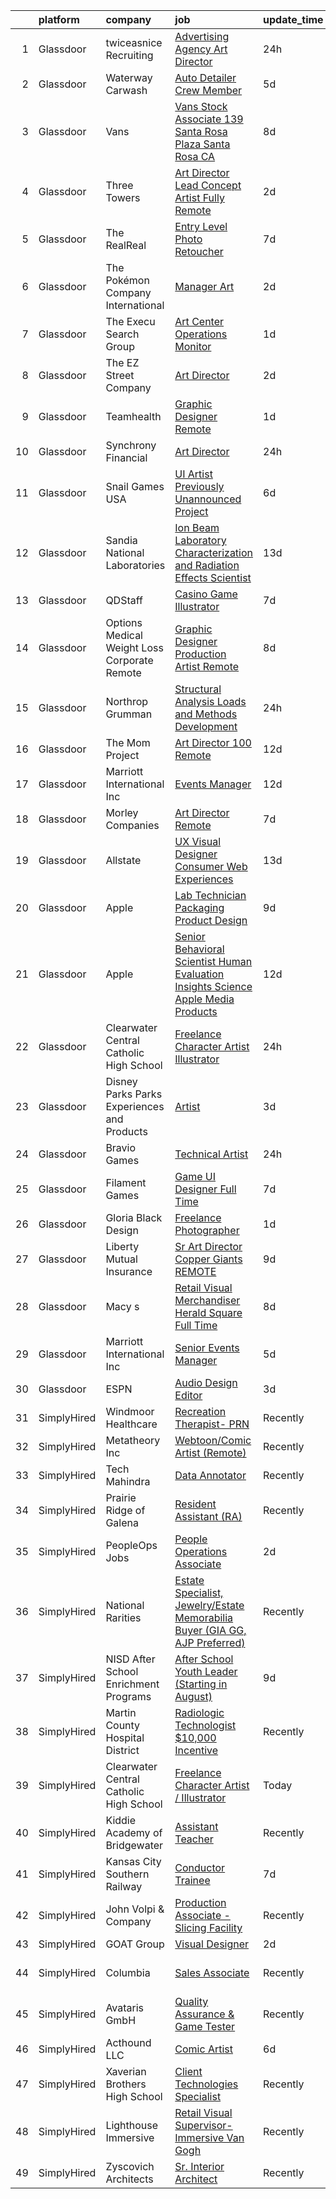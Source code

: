 

|    | platform    | company                                         | job                                                                                                                                                                                                                                                                                                                                                                                                                                                                                                                                                                                                                                                                                                                                                                                                                                                                                                                                                                                                                                                                                                                                                                                                                                                                                                                                                                                                                                                                                                                                                                               | update_time   | location                      |
|---:|:------------|:------------------------------------------------|:----------------------------------------------------------------------------------------------------------------------------------------------------------------------------------------------------------------------------------------------------------------------------------------------------------------------------------------------------------------------------------------------------------------------------------------------------------------------------------------------------------------------------------------------------------------------------------------------------------------------------------------------------------------------------------------------------------------------------------------------------------------------------------------------------------------------------------------------------------------------------------------------------------------------------------------------------------------------------------------------------------------------------------------------------------------------------------------------------------------------------------------------------------------------------------------------------------------------------------------------------------------------------------------------------------------------------------------------------------------------------------------------------------------------------------------------------------------------------------------------------------------------------------------------------------------------------------|:--------------|:------------------------------|
|  1 | Glassdoor   | twiceasnice Recruiting                          | [Advertising Agency Art Director](https://www.glassdoor.com/partner/jobListing.htm?pos=130&ao=1110586&s=58&guid=000001816b49673c888f8424c450634f&src=GD_JOB_AD&t=SR&vt=w&ea=1&cs=1_34882240&cb=1655362382257&jobListingId=1007942475896&cpc=217C45A42544DB93&jrtk=3-0-1g5lkiq0ak6ej801-1g5lkiq0qii1b800-3a09e8361ee22b1b--6NYlbfkN0AIiLXtwtv0BDns9BiY4ItblantFozdL6jLmLxNvS8mvgNhVHnAPNyrbqYAj0T2xhSgJDeUxoHojs2LzZxDPMkTng-0tum2kZ72KheMN2AcMDDdfo05H7Vj9bjz8MQ3hdB0VPGwtKa0xXUD_goGtuXVVbuNg84bcLmpDIr3ehzsd3XJBRzN9ijVKuT7oqMBDoXV38S2siMOGaG44gcvDxikrCzAfiki927I1-VqSZOfPo3o3-PgHH0SlryCZACjUW7L0VwML4exXTgdAefo1ABMCqo7I8vemW-nt0o7LdYtH3wSj0D-7-jkHNLF3FTud0--o94zUByRKRm2zHg3Qrm1LF5s0g7E-AMqW8OrdUxpsVmV0B_p7NB1fO5ubX9S69cOToE1K480VWfeHKz_KVTOtMuLGALYoR3h-Ajtg7Dm89BQba_JzXFn0r4YN5Q8LglmvQtd04pglQx-0CO4WRNZ7Ffc91_ehSDEk9QuhihzrpHy6Udc1xGZmylZtpw1cVzJcEmX816SuL--Av-nYDGTFJaZ9IhHCzUsl74WbxPQWw%3D%3D)                                                                                                                                                                                                                                                                                                                                                                                                                                                                                                                                                                                                                                                            | 24h           | Atlanta, GA                   |
|  2 | Glassdoor   | Waterway Carwash                                | [Auto Detailer   Crew Member](https://www.glassdoor.com/partner/jobListing.htm?pos=119&ao=1110586&s=58&guid=000001816b49673c888f8424c450634f&src=GD_JOB_AD&t=SR&vt=w&cs=1_cad6e032&cb=1655362382256&jobListingId=1007931855677&cpc=E773D000C9BC26FA&jrtk=3-0-1g5lkiq0ak6ej801-1g5lkiq0qii1b800-52f60795b1c34ea8--6NYlbfkN0D8O-H_wUvDZzcT664clKWU_YBfYT-A9tKBwOCfBRnV_1VDUJ4tnWwADQuWQl2iqrKf3AU6dsxdSvHm3qn55wonLBkOmWGn2UJkBRv9UkFXEWBUZpNKjI5734yei7yNy6be01zqIz3teWSE7zKEwtLr6whiBzkLNAKtAAza3V76vQHEfpvKa5hYRMg64Q7--jrq-31XSnSV2PlNh9qqzeBLkpWcqJ1wGcixHl1EPExG-f4vYXZ3c9yRl2jK2SqbTfLLY3gQ5scW8EfoT_9I74iY1bzCRB-ArKe6w-pOfDrKOKd9z3-Bc_n2sFfjojdh_ae8WnjOesRM-Kz1GbhvjJtKxSrlaYJQ-bgdw-zncFhIiVu2NQxFWFoqKbES8jzzTUzIEGTiOSeeP1Pf2JEg0EUbs-eCNM_9npX5YpNUM_c_suhDguv6X4Oh6EFcc1sebI1JVYC9JS6MmQ%3D%3D)                                                                                                                                                                                                                                                                                                                                                                                                                                                                                                                                                                                                                                                                                                                                                                     | 5d            | Denver, CO                    |
|  3 | Glassdoor   | Vans                                            | [Vans Stock Associate  139 Santa Rosa Plaza  Santa Rosa  CA ](https://www.glassdoor.com/partner/jobListing.htm?pos=122&ao=1110586&s=58&guid=000001816b49673c888f8424c450634f&src=GD_JOB_AD&t=SR&vt=w&ea=1&cs=1_7d6cc1f3&cb=1655362382257&jobListingId=1007924431160&cpc=39721386339D0809&jrtk=3-0-1g5lkiq0ak6ej801-1g5lkiq0qii1b800-c0ecfb41eea63fc3--6NYlbfkN0BYePLnIBM_CRnWFMtFne8U-rTzXEvIDEA3o6HWsqKFhXHctKU7U6phsrCqIdHYVrRpF4I7Y_aQQHgaQz6brjKHi5ioCRZfqYlJh8SqKRM2GrDiIXvcF6cizK_aslN2jutm5f6eh7HJk0xY56atBG-tgGdEWz8-QwIraedrZjpXefflCYTmDsoCnYU3HfD9jsypkwj2wBQnHEHzmVXp9R13Rotv1UUF6w6GYJDqWIwUPlXrdD4_B_JD1xWBU3MQ3n1WqjFt_Bu4VpCJZ_taZYXV6DTvNU8LEjP4ujdH2yOAHs_y6wyWjVEbkOBn6yqJhkngHEUsZA0SNdWU0JMtLaoUmio6HF0FDoqlRYpYq2zWO74w6yrKvBhbklV3xbQX-BLb4uyffQFzkOLZmL7jjmFYkM_Msi4mkBZSCCOYJ6Tpm2wzJm2RB0o-yfdlUPr6ZiSCmi3WNTac9W3PuGmSisp3m2DQpWbK7fZQkWKlccdjAoYiB0odP027SjE0N7AbJOQI0VWUNX1lPx4O5GXHL4n-gdJ88qcR3Brsp6sPHfFuqVmad6kPq-lb)                                                                                                                                                                                                                                                                                                                                                                                                                                                                                                                                                                                                                            | 8d            | Santa Rosa, CA                |
|  4 | Glassdoor   | Three Towers                                    | [Art Director   Lead Concept Artist  Fully Remote ](https://www.glassdoor.com/partner/jobListing.htm?pos=113&ao=1110586&s=58&guid=000001816b49673c888f8424c450634f&src=GD_JOB_AD&t=SR&vt=w&ea=1&cs=1_e02a34dc&cb=1655362382255&jobListingId=1007936577351&cpc=32EE424DE2B657EB&jrtk=3-0-1g5lkiq0ak6ej801-1g5lkiq0qii1b800-57b52a2bd0aea6fe--6NYlbfkN0Ct2nLCsr3V7OUmweoZlkPeCQNl3jY-Xlpsdk4n3LJrBoIOqCaTx6ZrWxI5s9gCHZ84M3sJMkRf1LuswuIH05ApYq3xoNnOpKSiLiwkJUQZ9m5EPvKaqAY0ocydvIIMu7jO93eb6Kl9x63PWprzZJUl-O7B5Tk9eakwh_v4tU6LnProTyzlOqywzAvXYrw9Dq75BTjFj0RIhzWr8-dHLxs2aJKG6y24_h0p92UjYPfptMd7A6zqffzcn3kgX6RwAod_T9MrcRj5FGgAf2ood9Rykku-Tr9cH6nuqkRKPUTlwEtUl38o-d5dJC1TgxUWyaF2fAvSXDgPdFrj-14A-naCLE7SiTfdI0g8qCeSD-f2vADyX9WfzYHMe_hSLGx67xFbSW-o2H5tgT4YRwsrjgiMsYhLPCS-4dnCoDyrIl6UFT_dO1AzY99AJWkZW2CHaneQy1R0ggU28ES8wMksq0I1fDxB9sRH6Uk5w3fGIoFfnLLPNMEa8-2RpSo316a7eA7fDoSMAcGC-ifvugM5krrwBte_qjN40VU%3D)                                                                                                                                                                                                                                                                                                                                                                                                                                                                                                                                                                                                                                                        | 2d            | Remote                        |
|  5 | Glassdoor   | The RealReal                                    | [Entry Level Photo Retoucher](https://www.glassdoor.com/partner/jobListing.htm?pos=106&ao=1110586&s=58&guid=000001816b49673c888f8424c450634f&src=GD_JOB_AD&t=SR&vt=w&ea=1&cs=1_6e2e4106&cb=1655362382254&jobListingId=1007926244080&cpc=A356F292FF34F670&jrtk=3-0-1g5lkiq0ak6ej801-1g5lkiq0qii1b800-672573ea84b07db6--6NYlbfkN0DLP6g0lDoqZzhPnc0l2IIO15DLMc6nfdbu3pouBSAEyFx-u3D5FBS90gAkX-vEXopVGpcPcBCjM-gu3JCWKzSAn91ZQ4wSLPEw0I7KZvIbuutQacdjwIfnDbUDBQql2veOkDBqwhaWq-61Dg1SJFXXGkBf1MxIVJU-MyH_7UrFEnZC_7ql6BbcuCrniW6aR1qofViM6upfe7ikGU6Erlr98mcSKXLztrwcWZmlmgVIjc17qy7meb810lRR2jpze4YCSX7O3xfMsrFGaDbEcuPEvLTi_YsZHegS6H1oGb0eJP3tkUnszf4raWRLaapZtl4pJINe1TQ-1Od5vxzfQ9t84thhz0vZPf_bLGO_sqcCDgsG6hlr_C2_8A6mdFYi_FN3i2tWhuxrOi_rQdIUJL1rn6bGEUu7jQalSkBAadDim7A_3EVIA9nOPzCqAmnWmCAnWXY-Rf2_6stqO22k2H7WMLBFG3NWrvqxZfn-1r9-M_bGsjFm5nT3kqdP-ZvjpsEle946qnthd613wbSBD1gg)                                                                                                                                                                                                                                                                                                                                                                                                                                                                                                                                                                                                                                                                                            | 7d            | Phoenix, AZ                   |
|  6 | Glassdoor   | The Pokémon Company International               | [Manager  Art](https://www.glassdoor.com/partner/jobListing.htm?pos=111&ao=1110586&s=58&guid=000001816b49673c888f8424c450634f&src=GD_JOB_AD&t=SR&vt=w&cs=1_50dae6e6&cb=1655362382255&jobListingId=1007937423204&cpc=D69957E0862862E0&jrtk=3-0-1g5lkiq0ak6ej801-1g5lkiq0qii1b800-d44c285a2e4c28c4--6NYlbfkN0CsgUO0V2fSZxJANSxJiftVXeq1wpG4BxYFHzXoW0hPJmDJUt2tzUiX1Ik0E_2Ey5PGuAjmxWZR0qHeMMH2zw-5RZtGZqqdA0KnJy2Ew3hYBPDDRcT0QkFrp7IMLlG3wChKALnoLNIzWgYABfiyvB1eCiaAtFBzyQCaHK39HvPG6WS2v1EJovwczGF95QsNi34XCl5fL3ENUaqVznG71di9-L2RWb6_Oesh48KJwgRR9zr2n-PMiTLjAkBTN-YGKrwMIlg2OvVcW9vy5OcD6nL44MgnVgExhol1sXoq8RLqgTgdwsvS18sLY3tjjZylEHcXc5lUn91e933-v8RXlnp6azyly-JmN5Sae9eZy8l83bYsMIHdq87aDE3eKvdalyhnaL-NYIxwgolf-VgVNvdGJ3bxWUN19McGAEScahOKQpe5bBnuos1wMWK1wph6F3X7z2W3sSywXw4ZG_Hr2R6-3FfWW6zc8vNnn_9NYtPCr0tIUl6PYqwYLz_xBtGL7BJl0-SM45b5B1CybnICWtrkqHuE9bBLzdcbbsu-6wA37GM2Cbc6fhfy0zwBAD1hZK5qGTR5J55R78nwAsXDxw2LuiZuc0UXqc4dGBFX7DaSCBmEKSFMinRL3anmYmuehyx5Zp0f5e2Ya5p3fjrffXfiP8eO8JcdcUa_2T0fgp8-HMtYrU6QH7AN2suoVkevLeR_XekbIVqUfzBA9IZaLnTe8qH1K_0kbdPJHtW66c7RanY0_cbFXNcOMjhB50CpEYXm1SYRO1_tLoOK6A6ZqHg7RcuEVy6DwLK42KBk9KJdBK4-ha5y1YvI3aL-19aajc17w2SIlXuI9Hvbw6vudXwCf6l6mlIhYvC-uYmtJw6ShkuqPw-IAMA1VHn_F3B1r_9mvO8LbahAEvQHUVF-rFKBXiQU3r7TA3gJyS2TUsuQwA%3D%3D)                                                                                                                                                                                                                                                                                    | 2d            | Kirkland, WA                  |
|  7 | Glassdoor   | The Execu Search Group                          | [Art Center Operations Monitor](https://www.glassdoor.com/partner/jobListing.htm?pos=121&ao=1110586&s=58&guid=000001816b49673c888f8424c450634f&src=GD_JOB_AD&t=SR&vt=w&cs=1_1d02199e&cb=1655362382256&jobListingId=1007940208971&cpc=F583A5AE0DDDFE3A&jrtk=3-0-1g5lkiq0ak6ej801-1g5lkiq0qii1b800-2bed9ef32d0db74a--6NYlbfkN0B-PqtJkJBxcFK4No1YgA2WlSENonneqf7HjiGu_Q0_hJLOEOJZFKXDbmxpNvj-J5elkSfVjoAUM9pNxUVrkfyKJVxQXeO8UH9LrJTA8IHq5TIa3NXP9Mo_dXO-CIDs9TNqnBjVus1rLpm8wBwZhEfApmyGw3_ctj933FWoH0pkpVB_3ubczwqpq45KTg-O6HWUr0GS7PKt8VHMCDxoVsP5Bqj0jepDzZ6nobELWjbcWrV5yo4iMHEncyKhMExWHi4PdhSdnR8voUlE7LOdomETjkT7S90cgO7gfnqUvVZqWLnyYNH_GNPxhKonGQlN-QnjiJ8H427teXz-REEqYzCiBMzeZGHVeVDEAFWKrpJKuFpCQUVNiBCwt4vy89IE5GjW7CWTGXCZ3Oy1MwnqCLtY_49RcHUU2242Dq1qqWs_jH1ZnHgh7s0C6tFALzV6Yq3JGHkP7RpbNfwRvE7m0jA7e8_LHER52iTP0WAoomKgTw%3D%3D)                                                                                                                                                                                                                                                                                                                                                                                                                                                                                                                                                                                                                                                                                                                                   | 1d            | New York, NY                  |
|  8 | Glassdoor   | The EZ Street Company                           | [Art Director](https://www.glassdoor.com/partner/jobListing.htm?pos=102&ao=1110586&s=58&guid=000001816b49673c888f8424c450634f&src=GD_JOB_AD&t=SR&vt=w&ea=1&cs=1_cd528f3e&cb=1655362382253&jobListingId=1007936919015&cpc=7095061949A44974&jrtk=3-0-1g5lkiq0ak6ej801-1g5lkiq0qii1b800-cbb8b0e98065ecf2--6NYlbfkN0BKgzQyzTF1Q9mOsR1amaS-juVGLjHt5Cdom-gEF9y-xeJJUKVdh3iJD8L6RW9q0vlk-r_TgIq6vbPZSNUxfqnkKh5-QYUHclmDmeTUukVk_JWBjPwMC1KrPHcQOtqOShxq50VmClGTEY-ItZoHIj2s8Z_kOdLRxcFDZ6Z0yUIFekOu6Vj5KaMGGwXYdh3303jlgd-dfs_aDPikOSIWhoUP_UDiUyu5RdnfqdsmxX20jyFmEoeqxtiyo7KdnXMuM7UVhG7V3Vm8WMFaxEu2FkK3Vya6GBHjhwDI2aiRB_Z3ugEqrAmoHgPUqcbzQZsJ7cPwE_hXp604BfY1BVv9O02RALKiPR2orAbO-U-PaTNEdu99vSWsgd2_v3YBJazsMoguovjy3qsYsAZLczsgyQ9DSrPqVhmUrSpT5q5nox5gSwUcKFAQxfySvxX6K4EwO3bUZtRj90JuTS8DqlteepIO59fwf7O5tj4lKrAj9M_c4ZcKp6FIPaOdacpZC4TQmxeybUtMub_wlQ%3D%3D)                                                                                                                                                                                                                                                                                                                                                                                                                                                                                                                                                                                                                                                                                                               | 2d            | Remote                        |
|  9 | Glassdoor   | Teamhealth                                      | [Graphic Designer   Remote](https://www.glassdoor.com/partner/jobListing.htm?pos=116&ao=1110586&s=58&guid=000001816b49673c888f8424c450634f&src=GD_JOB_AD&t=SR&vt=w&cs=1_806024dc&cb=1655362382256&jobListingId=1007939772563&cpc=6FC5BA77C9A4CD78&jrtk=3-0-1g5lkiq0ak6ej801-1g5lkiq0qii1b800-44e5ae7485aa3032--6NYlbfkN0B7JmfrMhpJRSMUlHaLP4NRjF3FJg9cb0WKAV__BHI06IkPPY2OTo0TLZctw764p0EF7EBN3xUex5YquRxeNFP5LFfxTk1sLWOywg3ZNQYw8pyARnZZlMMyR2Q2Qzp228xK0w1E9WbEMa44hiiJaN4k2YgrakggvdLEHOXa6kUBfzfNa5W1-6BwqnoNaWW6_WVCQmIc-gl1qKI_WWd-L6AYcZvDQP-xcHcvrQVJYajhQ2Z2L9uJpwQTMMUQ4Eec89pxxntJWu9PeAWJkZ80IFsF27Y1X1-UNZWEk4szi8waRDkDO7nTFt1fOU0oe-pp1_XI0_63w-SwlMgPwyCm6H-tm6e2BOfmBCI66SG9RvaW87Np5N0vN0KNOEj1mfVoe-BmUX0GbBNkH048UOP2FwT7cT_KM931PeiRmBww-Q0d2JPKkLFRIxfGJPvohxXZgsp1yQl_812PhoGJYrKFwH3om3xhPJ5kLnqkqOUGZAqj1yhg1uzPybE3wzRaxmOFBfi1ERPyY5QADynyEHbRUeZ7lKV9iV08YfDfZnKu5NkkS3Rdc27YhW1ePfevRSWy-28bAQR0358z4g%3D%3D)                                                                                                                                                                                                                                                                                                                                                                                                                                                                                                                                                                                                                                       | 1d            | Remote                        |
| 10 | Glassdoor   | Synchrony Financial                             | [Art Director](https://www.glassdoor.com/partner/jobListing.htm?pos=105&ao=1110586&s=58&guid=000001816b49673c888f8424c450634f&src=GD_JOB_AD&t=SR&vt=w&cs=1_4208ea1a&cb=1655362382253&jobListingId=1007942047991&cpc=8A48E7D5890B96AC&jrtk=3-0-1g5lkiq0ak6ej801-1g5lkiq0qii1b800-7f02650ca15032ff--6NYlbfkN0CZG6bN9ZaS7H2eqWBwsQ2GS98cHcHTG0eJFlxnPWv_gX1F6BWyKIs4Liv7UGXuRoTxGsJTQPYoeGnknCzPszp5VtEu-CD4xO6OGVyJ9cJCrSRZfXZvMCiQoU8fDsEaY6dbEPey3MaI18t_NjcUeGQtkToDzqJxcg9c_7Ehn-PdB8IOr-df6bsxwtek4N371AnvKwS-HTZA0ZNEZNE9yxb4uL9OoCczPjodjdicqRPZV_LAKmHSF-87AWzKvZEBiZs3c3ZbUZ0FMcNUDOpvle97ecZEhf9GjUkRhsnf6d8eb4MVHWAucV7uJTaMDxaB2thWqGBhmUTxUnjE-NJsNK3OMBdKM0AuPlvQvseXuKqcJyi9-Dfa6OOEb53aL06sNqr_QYdCMHO4gkQn8lwl5TTDnQatyOmd_M1TKVpYDW2d_PxoLi2nFjr9Sm2EKhOZ9peVDN3os50E0lJkJ6wW7Y2jTjFJoEjYnsMQOxddhigLFEuitd6LOXikW_8ZcawGBzI3InN3aJDWtUBdax07bPPv1ir1galvMlGLffbBdhQTMKEVvlU8tne1duWqUtTLKNjJGbWjCLHWGYncMZqOlHY7ysqcxewd5w6spkwuE4uEZRlE-65swv2onOudVVEOLQ8M11LmP6D8zmFH7gBGlxPrzyOLQ4JUukC9iIttBm_fRBdES10UqfvC6EjAsEYAFVlMGR7Ybo6E9yuwz0fKvdQv8gsrhXU1ip9vwPZc-YG53B-O8h6ixc9ezvfXNu4_nVTfMkzr62REkU4dYuMVVvcpKHbu9oZ1kB341pa8bQuQHcynnKS6LjiJ6GrYdU0heG3nn1U70sKkz1-JepQw0CN0ftyLl70XU9WS81kg0KPAChAeV8zqujyMxgvWl20fKhH5uM3UyvkMHtLFkjMmnZQaNxqWEQtZWpCnkJmb5EwHYVoJXNsFhvq8W5Nrh935prKIAMpC8soPAxFxBDri0eLMZKalTF4UQSHSRtEWQ1U_4ZNSPQeoDcy9WzjWVeEYdBiLpShuO_PIbt9fofobt8vmmi41c4Lm7x15hqQi79vBm9-61c5XLcHVjQxqWPmF-JchYwfSeHCCtQ%3D%3D)                                                                                                                    | 24h           | Boise, ID                     |
| 11 | Glassdoor   | Snail Games USA                                 | [UI Artist   Previously Unannounced Project](https://www.glassdoor.com/partner/jobListing.htm?pos=117&ao=1110586&s=58&guid=000001816b49673c888f8424c450634f&src=GD_JOB_AD&t=SR&vt=w&ea=1&cs=1_873ae67b&cb=1655362382256&jobListingId=1007930056713&cpc=42BEC95245890617&jrtk=3-0-1g5lkiq0ak6ej801-1g5lkiq0qii1b800-df88dd376894bb72--6NYlbfkN0Cw7niSvkhlOnyUOIKh8iEFaGQrF0ehIy67CPytvastGR2rir-10Q83H0zfP90xWItHc3khr0bLn0VGkcP2_iHu7tRS7ZoneC6FJ0YNolHz-f8PnUZU_ETGr_fg0ViATS_CzJ7AUqpnpGt3OHR-3IPoPVnQ13tGaA77-ZDLA6JVEnBFNLXizSOdAV5D62JsIfr6FcpBzn-hl7SzEiJvuCgFll6mWM7qveWz_WNO8dErPc6JIUES7-O3GqXHQcTjW6aFjSf-FjQff8OHBJge2CVbK3cU5oQfc6xzwgYe6irG4l4AIP5VNOBYPItYMFmkjTJ1W4_qi5PMAA8FV6mE82gaXSbpzJ4eGEhP1RBqHDyOxM7ZTlUNycVvr5uq-Qv41XcTdnlphuFKO5Y5QMg9q1nS1gM1owhpGyIp5YzMhLiwTtWXETTrojY_zEV8GqjKojYGlZpfLqcj1NwL3BhmZb2X)                                                                                                                                                                                                                                                                                                                                                                                                                                                                                                                                                                                                                                                                                                                                             | 6d            | Remote                        |
| 12 | Glassdoor   | Sandia National Laboratories                    | [Ion Beam Laboratory   Characterization and Radiation Effects Scientist](https://www.glassdoor.com/partner/jobListing.htm?pos=101&ao=1110586&s=58&guid=000001816b49673c888f8424c450634f&src=GD_JOB_AD&t=SR&vt=w&cs=1_45481726&cb=1655362382253&jobListingId=1007914737688&cpc=D0EEF0302DCC60DE&jrtk=3-0-1g5lkiq0ak6ej801-1g5lkiq0qii1b800-cddbdae0f381a52d--6NYlbfkN0BdI5vrJcl4iNCACeycF7SOUtI3c7RKoL2EvjheEbCbdUv081JA-dhNqjZ4jdBftl6F9iJIvUD-Sh2tgHBfR6jm1lWdZSPdMfADHPf2SW_AeaojNmsYOOBld_dEN03tQx0_jnFYLrYnshb52YrvJqby5UMVDbK7F9-FAhOWDofdMSn2DFe1A476ECa2gfXf2rvMZpXzlhfR53nNaRNRE-xKqhMVVfMOMZVE6Xv0Oy2RaKFSBzsyiqfQK8pzdglVkL7Vr2D4VpXFXKyVFCvUX0kskiaGnnC6VDde8SieA9vstal-_RvSmjJs32D47D-VQ9Va0tWRxHSagb10keZYep8YA5rYpsuUx6EfG1xEhmqllTnclbeyvELH1cajGHZWjtU62iW-bw77E00d0KcDZqESyVcp5JOgzheSeykfndwHrUhmhotRxHn7m3jTYWLCxNzzqblpfj-CBJWjuBdeAOUwvBXNOFbXXVmYUByZOlMnWZVBCwnb8gy1CrzIolDSn5oMmkpbR_FOcAodBlyGl7udesOX18MdiViF9NtiZJ3YRod-AVP50P3YqPra71SQJIVerP-tFICZJlUsMS5GUQclJUsKYTVGWF7ZWE8efodAGPdsKZhk55TTsbQgtEPt7tHQaQeveNpuuL4YFP62jWGiPZ7-2mBPL7Y8YKdyJuHKAmlr9kf9h1YX)                                                                                                                                                                                                                                                                                                                                                                                                                                                                                      | 13d           | Albuquerque, NM               |
| 13 | Glassdoor   | QDStaff                                         | [Casino Game Illustrator](https://www.glassdoor.com/partner/jobListing.htm?pos=124&ao=1110586&s=58&guid=000001816b49673c888f8424c450634f&src=GD_JOB_AD&t=SR&vt=w&ea=1&cs=1_08921f70&cb=1655362382257&jobListingId=1007925681459&cpc=3DB599BF2F4828F0&jrtk=3-0-1g5lkiq0ak6ej801-1g5lkiq0qii1b800-e63c32287e53ef2b--6NYlbfkN0BK9GXDcakwdiqmeo8o-2GvkYnmPkq7xevAHdeF_847qgEqLohpJSeR2Dnm78J3U8H8O3cWcofIO70AJcWixlFJnvFYf4giE1fFFkwuS-1hvwGaV5KleI9pdBv521xfIEloftKi1RxKA_cOAC25heA2F6bp6_LjfMi_nyHahfMOHPtmaYXwDkdkp8MaWpiCTmZeD2ejIeOpY9EtN27gzYr6yIgkui53B7foityVz4VeTkgNm1CNhMSm2bnfxjjMd09jerPNv8RZv8cim_GIsqITMdWaLl64DfgxqOlEFQAvodLf4MxOWTdpbv88pAO2ycPEJvavmmfHJBuxHKe_vST8iXTLl0vUW4530D3zoyJGL7EAuLsvSRtnP--9hNPI0CviFz1XUzVyO0Vd7XybNUZNvh1qkyAg2wEvq0_2Z7fms9RvQ5OmjYlKbgGmtWMkR9oL4yiVqYDPk0qArQ7cp9uNkArKbOFqOXbw9DTWnhtN4A%3D%3D)                                                                                                                                                                                                                                                                                                                                                                                                                                                                                                                                                                                                                                                                                                                                    | 7d            | Escondido, CA                 |
| 14 | Glassdoor   | Options Medical Weight Loss   Corporate  Remote | [Graphic Designer Production Artist   Remote](https://www.glassdoor.com/partner/jobListing.htm?pos=123&ao=1110586&s=58&guid=000001816b49673c888f8424c450634f&src=GD_JOB_AD&t=SR&vt=w&cs=1_3b7a399c&cb=1655362382256&jobListingId=1007924226699&cpc=F4EED0218A761C36&jrtk=3-0-1g5lkiq0ak6ej801-1g5lkiq0qii1b800-2bf8d94c5823c0bf--6NYlbfkN0AmAiFrx6EDHmlxYwsl_Sd7CYI91iAkAKqr5ypBzonM2K9-h3HOtVLToDNI3o_6pzCXzk4SrtVfH8J3kFo5wEMzD0DvpkXXecRMRlEjc7mH5J1zl8BnTgvlx2HxHTYNpVDskgwnFMZtj7k9Sc_s5P8ya22oMSSDmAVyrsZbNQaW9oTPC9sKCFNLDXQlymv8J1yXU6WCdK8IWkrJtdaT3pg63E3mmNAk1kQLWLEWrRycSptJT3Yq2ot8Q4JmEjGzXs2mpXDixYF2u983B3X4sSDN3qyY5RkgSr4xh8aY_BN4gBWZC_Wsr2B4UqXAqk2BVcp_Edbk-XekaLTdWc_nmK3nTT141GbTZE_DAh886khNUhoV13W04uxvHphb7FCWq0Qgo26tSxllEj4TrVqYrK-cdqQcftfS2PMbmxD0a7cw5JGoMsnDVyKTj2SD7hbtgOPKGqrG7FKsrB_WQQDOjk0JgFyuJHX1pFxO80-JT4iUuK1dkbx4gXjIdqLybJhuSLGKiXLj8-xN8vN6IKW9VBty8MqLHPpyKyneiE0T-R4NivIcwj2GMfEMs9SvaOFBokvLFfs6TRTpXqG3vLv9y5krygFwbyIJF3JfuR6PPbr97vvlj-wYC4bmHxAZahYd_SrZLzSGienLEw%3D%3D)                                                                                                                                                                                                                                                                                                                                                                                                                                                                                                                                                     | 8d            | Saint Petersburg, FL          |
| 15 | Glassdoor   | Northrop Grumman                                | [Structural Analysis Loads and Methods Development](https://www.glassdoor.com/partner/jobListing.htm?pos=109&ao=1110586&s=58&guid=000001816b49673c888f8424c450634f&src=GD_JOB_AD&t=SR&vt=w&cs=1_2df11799&cb=1655362382254&jobListingId=1007942037796&cpc=6A22310A23505C64&jrtk=3-0-1g5lkiq0ak6ej801-1g5lkiq0qii1b800-943654dd6a871191--6NYlbfkN0DPf8Tf_oakpB62WadId2dzQiWExtALTi0lpCM--zHBL1trAzPQuAwgyDf_-NiZch10Khgou8-Cu4yntFE1KwompwFsy8BMKxKfvPVJxaQmY6YGui380QTYCGHPpjAvHDyoev0qM0lOuwD34kkLRqwJeDYH-D4R3envQYZ7y4evCRKq8SWD9wauvE7fqL6gPmxFEjqk-vQ46pj7GXwh4JKXz5Tzn8PbT1UFCp_YAaKGLjKvyqcS9SBzrdFKNscUHHGPyqPm6uRfMQHeAzqymNh-BODMP8xdJnAs0ub6kejhDV18ZVX__iskdnlUzaV8TfY4IQvkBAxlnglVuib7TKiXg7tHZ2s3Wb219ofdRLHUWiyVGcmYk8V7iXIea5FoVpuNlFWoRgLhP3BitFo7FuNP6BDPryY1uh-_kIbI4rFyCNAkvoC5EuJacjPaGaYRuw6xaA3Ef27pEtJb9FRf7AjVQWeLJhGnrAQ3GwWqTKK7vcB0EeaqfRflHNpXMSx3-6ksZqo2Tsg5_TdA1yFFDOcu2u0zUE_LLBdD8Jv6CmHB8Dy1iDWJYYX0_yTYAl8n2D1oLzoVCC1INCn1Ayd9VI-oHT6JIZ9w6ywvFkt_v7PIl-BFsgVdAPAfGNX6_UyeOZ4MiB1YkdWiE0LMrwcaakn10z1kFImEOZ4tBiC7eVULcHtl0_Y6-9tZqowOOydOE48kNDeeKV6zZSzHg3NkFByAoVKAWK9y0up1xqe-i4Vj1OqmQTtPV6m25YJK2iTsipOxVDYmp0ZPedcxRA5QM9d39kGp6cPPDSvtnoZ_RyOpZjm_U3J5DhD4ESsrdn9LmmMZaAF5ZpDVO2qDEVNR6wij9YmNUjs7BzU%3D)                                                                                                                                                                                                                                                                                                                             | 24h           | Clearfield, UT                |
| 16 | Glassdoor   | The Mom Project                                 | [Art Director  100  Remote ](https://www.glassdoor.com/partner/jobListing.htm?pos=126&ao=1110586&s=58&guid=000001816b49673c888f8424c450634f&src=GD_JOB_AD&t=SR&vt=w&cs=1_2efc7978&cb=1655362382257&jobListingId=1007917214964&cpc=8795CF9063CD573D&jrtk=3-0-1g5lkiq0ak6ej801-1g5lkiq0qii1b800-fc5f6cbdd377cbc4--6NYlbfkN0BDp_epf89aHDQhKpPegNJQ_ldQpEFZQsM9OcONMGxWx6pU56EKHF58QjVdAUvn2gUAHFSC33B6m9e4kpPSo8E3LVx-KcHT_L7bs8uuk90h_bM7pbanjemS5_jxC1QNMvIrt2EGdNhVGL3AyNsm2mJ04sj8024Ps--YUutGvsMZ2J5MWffZIdJzjelFmBcBN3P8gbqmFF_uw1wA9d8KJ6zszArBboLGR5jpUnI9C-2D0DwIb5pmpvU4VdxZ95NWQCKTucCeh5mPSSXK8WEhTQi02F9FrFLUKgXaLVN8pLkcPXB_u7yyyR8kOlbzrcjhziu5Cl2-oQoUrhjgAsch11QTxEbIwVoZe7aoG7j8ny2SJIpzOAl-O41b663FZS-9GaQt9KpP9niLAV58cTUjIH3fkuIYl-B4EKnvyO7wwvg0i5uSNEvldQzoqc0UjpzG70VGrdX4IxXqoJVM6bCrNawhzQ0v_e0Ju2gCJyAvXI65mHc7GjITJatkXhIJmM1nlw7YfO1SgdIxPjam6dg7x3dHB3t_t7x4d4vGQtFiywT7FeCTW-KDclwOseZDQLQTFZsoxL4PCP9ymg%3D%3D)                                                                                                                                                                                                                                                                                                                                                                                                                                                                                                                                                                                                                                      | 12d           | Remote                        |
| 17 | Glassdoor   | Marriott International  Inc                     | [Events Manager](https://www.glassdoor.com/partner/jobListing.htm?pos=118&ao=1110586&s=58&guid=000001816b49673c888f8424c450634f&src=GD_JOB_AD&t=SR&vt=w&cs=1_63fa6564&cb=1655362382256&jobListingId=1007917328888&cpc=BBD63848FB84346C&jrtk=3-0-1g5lkiq0ak6ej801-1g5lkiq0qii1b800-d6407871be12ca01--6NYlbfkN0CvcOvutB__BsZXv3UuBC3FhXw9PuZvC3qMMVEQ8wJjBbQGazgwJZySQYl177kSTRP1iwta-TgyeMOK4NUEYtNgfK2E3cqNzLW5_qom1VWvx-zsjJEe5ASrWHDDN98CLh3Vdj_bcRzuGrx1zHVEYgyKftL-IGTaX2jKaVPFigX5jDC2xyJ7wbNZsA2eIwT4SEYo7siJqDiRaF_PnrZyrMiYz7Y8Q3KeEAEMm7RXJPqcsZQAOmMnj5tBIg5etrNrF9Wy7wPNJII0FZCaacyO-ak4b-12ArTdWA9TgLKK58YdYeAoQTDZeMl-aatRSF_34gRrqnb8NFqoRAZHTDPZZT_Ik0_uMUk3ZfUG_mY6QAKpQDMhCWYtXkNEP5174IDRlkQ1n3lAPPL8jzrdb44x5FlIkTZKMPrqeUgJ_LK9p_zp9Lc9qdT-KjKU5GktbGUBGN0g4TVG1iYpjJtgVjlz7XV5boof4OpR_qxQPT0GfJMW8CQnLItqoqQEhAWfKvrvKDp76G13chTX1X_68379KL2rZO_g5ZShb-oB0NSqsiS9sr3BQTBJVAWK)                                                                                                                                                                                                                                                                                                                                                                                                                                                                                                                                                                                                                                                                              | 12d           | New York, NY                  |
| 18 | Glassdoor   | Morley Companies                                | [Art Director  Remote ](https://www.glassdoor.com/partner/jobListing.htm?pos=125&ao=1110586&s=58&guid=000001816b49673c888f8424c450634f&src=GD_JOB_AD&t=SR&vt=w&cs=1_0655e7ec&cb=1655362382257&jobListingId=1007925425248&cpc=32EE424DE2B657EB&jrtk=3-0-1g5lkiq0ak6ej801-1g5lkiq0qii1b800-ae6c031f361e6aa4--6NYlbfkN0DlkhVLciOhxMKg0RQUlkqKrj3osJEH2Jc6bXeaF8ydz409ypd-WRC7U3aHq_xbmNXZ1WawRwqadBnwWsG_2KFN-m19ZOHVmqE8hawfsIAGjbgUEWwfhkSmfa_i8VBGbwNn0giIStgeinBg4RJJpOYmmzhj4F097RfZA-VepkXDA5U_NJ9GXCDaBIpPPk0oVyFu5bnd8TlMY2usLAmr3z4u0wAF32d-Hd3MRAKftfm7rRlh6ZUKRxHSUaYfkpIHQ9_Xy9UToegUx8uIceCHprDY-tziBR6crOANDMcfzgCU9ugwAboaddNsTy5EdH7tfKUW8ioSft_zwnkbe46AQ_9t1c8DetlVXEbmGbr_pjc3a66bx7DheRpHRjwd3UfMN3jqJKV_NtwheF7UnMyPjbbOxTlooucwPq4z7whCLflw4thsYmiMrVJ3OjoeBJ6tLpwv4GRpS7m-GxUb1TC9LijjaJoUR5NfPzukj9bAepAQIpGv5SmZ61Li07AJ837_8SblyUtnTWkC_trJpWNBqiBLOOTCMXgOuRcAkK3VAEZ9PX9qRPv-EgWrarXJGpXVAPOEWC26O7Vj17dhT2a6cmgK2FfTQ7tGY7b3tdLfzzkr4hlTQQv6ru7MkAZfnlgEORm29msYUFwWd0qY9gfkLChaAv8jfOvfoHHa_KGIWmqaNM2Q7xI28YYhfFl6050U_mbyIaoiXttyE6zxA3SN2u-eEReLrcRX441CwLuYnFJpmLQyURbRTzEa)                                                                                                                                                                                                                                                                                                                                                                                                                                                                       | 7d            | South Carolina                |
| 19 | Glassdoor   | Allstate                                        | [UX Visual Designer   Consumer Web Experiences](https://www.glassdoor.com/partner/jobListing.htm?pos=108&ao=1110586&s=58&guid=000001816b49673c888f8424c450634f&src=GD_JOB_AD&t=SR&vt=w&cs=1_e829e718&cb=1655362382254&jobListingId=1007914485050&cpc=F41FEAB56D215062&jrtk=3-0-1g5lkiq0ak6ej801-1g5lkiq0qii1b800-3196ac33e8f806e8--6NYlbfkN0BLH0BMQoDn-yw6Urt952hBm1JLFZ7WpBxND2cMIOjOqdmupiC_ZwOjCSzUpM3cDMZGOf-Kt_-x8Ym-llbhspBMgQkvS4-FVVe4lgdPNxQFzCtELzUdOAXdalJtT_oXjWdEPwr5edWDyv8RyJ9E9o24SA9RCt72_oDm4CeruygIA0PVnN2MWJUTSkjfW_FhSA3k-NJiVK1hqosMglTD1vQ6avw40zDNLVLldLpW_UY3RLHs0N3dlqHZyWRlglo6PM5STnLuFafPuznRJOkNbyiZ38mRG-XD3IUZoZC2n3YesH9OFPBaVV9R_QmRTibhtylDB9Ep1et5ZyArcwAUAqXdD2zR0Q0oE8RySV8mt8XEbF98v6Y1H4zrW733LX1jdS3iA6oqjBNvMwHAdPz37PFx0uPt7OfQR0JeL7o_iFCVMBhgoFeI0iii-6YxdZgC-TGd_hneLZmNDrqe2HeiHimj5-XcnFklxvja3GpLdRdesA3H1vmtWbkiGEo2u576zyICdBmhykv_600wmecbdTZxb3Zv9oc0phlfNPNtBcdQord2W8bFScu3HXHjFSQmjUgY7OlI8M6nlfj_Ft2X2bzFtlK9JLRXk_um5EELJStL2dnsES7Ld6SxiLjREwb-SEdzX7ysi6toxXxoX-J8HY8Rtg1oCI066uOEfuc1SwsDlxSZSyoXhZPqwXS4Cd7QZ5LVBFPd7ZMN6dAXk0-a1vQBOotEdncbqDI2HLEXWq9VfGmiHz7TbhzdCe522GdYzm9Oo8P73lMHDupAOmdW3aqNowPpeBS6i8IGLQXU-oGPv3eOG0W3cvFafTj-rdIWy9CUBQHzMb0vkCzXzuRTbEl5g0svWPB2adALF3zk-7A84xXoAxuQm3xqV80FMfvM5KS_Henxoc3Tek58EiGcFjMNvi4JE2M_Dr9_8m-2ViVWBriI7ZWKH30IEqEh776tC0Q_nktK3aZB2PrCQG0b7zb3gHXJCMPQpNQamGleG9UYE2vFQ1RgSz-gAzBTFFKSgk7c1zr9eZfcV7oVObAxzJgHAvhauPBG2-5EjVmseVaXv5ccHvrlo0F-9csxe7qK1kWRDqK39t_hkoPQO8hb9v2Bb0VgyniGBTVCnwQbIyHpJdkfb34y08SXjrtEClQze6y42OgTM01fDJ62U_q1QQPZnFSspU3uDQA%3D) | 13d           | Remote                        |
| 20 | Glassdoor   | Apple                                           | [Lab Technician  Packaging Product Design](https://www.glassdoor.com/partner/jobListing.htm?pos=128&ao=1110586&s=58&guid=000001816b49673c888f8424c450634f&src=GD_JOB_AD&t=SR&vt=w&cs=1_0882c010&cb=1655362382257&jobListingId=1007920183871&cpc=FA84DF7EA1EC2398&jrtk=3-0-1g5lkiq0ak6ej801-1g5lkiq0qii1b800-f250f6342c0e1478--6NYlbfkN0BvKrLyj5gPmtZO9T8euul8TCxuuKNOtzRJOomxnwSEodTz2Bc-sPZlSXfvz6ygy0sgMHvUhG0pZMOWmIB5JGYcOA1SvrrNEgvfLt0yQEWHtpCUM3I8vlgHE5fZz-2uXiXQBIgHtJYVWuNW1w4U6l_VbZYNBnAHAZk4ojr1DLPX0jFrx7EzjWpMtluUn1FSdTWB5zCLvOBAA00u0niZ_D__FR15ToH56ROHXqRxDMXI8IFtI8eLZJ4NG7ow7UyPuofVvz1c_AG4Vh4LfgHel8EnzSVwtAV44yeoXpzkCrheMHLCKWQQq8YSSwbcVgk2Or8mgLa4ciR98obclWUbjS16-WuPMZWxX3rulzLHguYhJXpeCXMw7H-5wdJCHnEnPBYRAomfJXk6JhVZOJGGi8bo5B-Di3gExOjDcUZzZH3XUL02knfpe_a3iVZVTNmVWBW_nN1KAYXdvQuZwxhWKBVukgcN997IuDdrKhuDZrFPIIucJhqa4F5DooC8rcP5kOkVXzXz5nKd8kNm7wcKLOoYHHgNMwTVBPoeQkNw5vcPAsyh8VXVSghSHkuyRKNDXg61pziABELe3gUFUxMRy8ccjpMJLDmzO-x2YomeNQI6bzUl9Wo_RYvcdWCHyEdGhUBd2XIf3Q-ia3l0GbDf9sLatCbHp2Yo07hgFlQDNM_V9SKGZ0gwUOAIwitp5P416_2in3T4XLRAIsfOlRfrqLUtGqXxYtv_wFTdluOuY9oVO96JXzZtMozqssvUnHx0lE0fznTaG73e69Exy567GvZsspRWmUnWsxN4EUbGkS29AmcFzP9PTNGFlqYSKVizgcouEThya923-WnXGg3xdqZzvqZLJUDzpk94V5Q17wQMNXoUfAdo8Z_b9d6blaKj0KL_8oKUX6S2vtaaZ8aeRsEREYbAMKGULqI3TI140stAn1qMgcrPLu7aT0OPMFbbPMP1DdG2PP3gu1laQ7P5RALaRtn9cQVxqvA%3D)                                                                                                                                                                                                      | 9d            | Austin, TX                    |
| 21 | Glassdoor   | Apple                                           | [Senior Behavioral Scientist   Human Evaluation  Insights    Science  Apple Media Products](https://www.glassdoor.com/partner/jobListing.htm?pos=120&ao=1110586&s=58&guid=000001816b49673c888f8424c450634f&src=GD_JOB_AD&t=SR&vt=w&cs=1_6558c0dd&cb=1655362382256&jobListingId=1007917012119&cpc=451933188B21919D&jrtk=3-0-1g5lkiq0ak6ej801-1g5lkiq0qii1b800-9695f18dbfdf75a7--6NYlbfkN0BvKrLyj5gPmtZO9T8euul8TCxuuKNOtzRJOomxnwSEodTz2Bc-sPZl1dBMH13w-jPgyhYajQM8uxlrSp3dg4sR0uRTV8OOovggw4kfeEcTuaIhWsNpFiJrbR8Pl_MW63_ruDqbIbelbs0Xxxk14q3mjIeJRrUBNE1uhfNmdfVuVhHJ_qym4oHtU4Yv2i5V2SNLCeVWYWpPZC1xj9V8B60bv_aC0DB-3SjRVvrJXiDJNjKpUBL37XGAr58UDs7-gbicf-PyAAhLIqLy9aBTEYb-qG97OiZSeeaIb84CbuvVsXJt2dAW-I-28BACK5qhEbljwJGj2qYPcaAK4sLX2fJVN2Cg6d1hGqg0r1PaGUDeD7c-nsfLn8cezj-j18t9-bAZyCXp38xQG18c-MtJppuLeQdL23lmiiRXwVn7fhpe3HiwHqnzxkm-prMyya8YfpFxnE6X_QWEhe2L6sqiS9TQJ4fYVWg3dXEn4NCzPqQiXsIYtSA7LdG2lph0Xgv5a_PUM9yA9oe8C2YJPKP9DIrAL03DnvQb3WhGoRSteiRXlVMPaKMDIe-oBFSfHiUFOZ8TjksJuqyAalkRmw4kYkpd27E3K1ZFdqiQe_py2-r4-qk-Hg7Al4EVeY67EsR0KykIAv856xSSncT-HLVzX1pjQRyqB0_rPFgwwK-uw8NpVymHg2ypCgsJkWjIAUP46m3ELHSEKtYBFMvFNSTT-ZDvoD8Q6nwBE3ev0GSu_ZOz-sLJBdtHHr42po2H7tOp7QXKd2lfHmgpV--9HbbbyRu6VBjCyCaINbnOCD0xzc6xJ_PQNTtogJn6lf9JSMKnrQUY8WcLVFhDbgaWiVYVsLSSZzfj12t816r9QxyWhvf0HFi4sf9oHOEXPpwCp_BIHdyTEjQJUXpCr-2r_qTojZy5JVPc_hIFCJwtoY8rdCj7_gYPxxpNVNbKpalx6nEkvlCfCrAIKX0uUiJyKTa8iUGvboBjLU8E2BKqCF0gLEN9EpQaeu2TA0Z6tW_zmRTzzENHbQhLKssthG6iq7AFp2EIe7Tn5p1ZxJE%3D)                                                                                     | 12d           | Seattle, WA                   |
| 22 | Glassdoor   | Clearwater Central Catholic High School         | [Freelance Character Artist   Illustrator](https://www.glassdoor.com/partner/jobListing.htm?pos=103&ao=1110586&s=58&guid=000001816b49673c888f8424c450634f&src=GD_JOB_AD&t=SR&vt=w&ea=1&cs=1_b770fe6b&cb=1655362382254&jobListingId=1007942958100&cpc=ACAF1607C5C1E404&jrtk=3-0-1g5lkiq0ak6ej801-1g5lkiq0qii1b800-a8a3ac82ab88f0ea--6NYlbfkN0A4hgeKHdLyHgzaskNEvl2xXMVaueUT71iJOYpLYISQUMokOAxkb6e4UOMCk-k6pfuCIuUs2dBiOGaImFTgFSiEcfyU3pfaq6yHrLCdw3RUYoYPxM4NgOsGH6l_WJ-V-6NOwNZTbpoIw3b2rjom1r8JTr3tRtqBCPVlqMu8VByQO4vVMD8AD7wTWBmsSCfEOweLeHjwOg-zzGoqAr3TZKF2pnz71NfMiri_E82txrWjs25AiaJx1var4F8dnSrBVwcfLdLclMk73ls8gndAaMWuYj8RlblatqelQEBq0SuJv8dNScQC2MzXQWnhT_kyYHQl_LdGtI5nELJcORyHrgbCiW-ysQkvkxSR_jjjGykQbTS_NpYQH_CLSODU8-2P3dBOTbvFlnZzj8jm17hXOYBoycu0t3NMTbw4mfANEEYeTnG6fsk4Wq2oZJlHByjFhJrMH5Z3r4YO5VRXvs6L9sH8osIf-MR1lwTXnHo4mahY_8ZIvoZixZB5plELENNM4ac%3D)                                                                                                                                                                                                                                                                                                                                                                                                                                                                                                                                                                                                                                                                                                 | 24h           | Remote                        |
| 23 | Glassdoor   | Disney Parks Parks  Experiences and Products    | [Artist](https://www.glassdoor.com/partner/jobListing.htm?pos=114&ao=1110586&s=58&guid=000001816b49673c888f8424c450634f&src=GD_JOB_AD&t=SR&vt=w&cs=1_8e814017&cb=1655362382255&jobListingId=1007934361666&cpc=FAE5E775D180B2FB&jrtk=3-0-1g5lkiq0ak6ej801-1g5lkiq0qii1b800-e9e6628dfde83032--6NYlbfkN0DAFTyt7pbDCC2JPO79CSdi1dIb81yjczP5qsKcZIxgiYm3-7g-689UDqHItQTwke-ume7PbncJ44XNdrmKsHsO4J_JDiXjIKt4F15HDg8n8U-lOoVleIij3kOG-Ue53vrtnHfX-htGwB4MK_tDpNaUJFKlxKJwDE0DjaiHZPLLh-Etepn23JvMUpN3GY1CS33JIMGEmLdihcquC0qwQMV8hGvQ4OffGCMh6so2Wm9EnjLjQCJNL1a80RHjtzjTnYxbYUcMuO8pPNnyQbYKyoGFzXQDC1k3zshEREv4Q1mRJxO-5bGEmpmqlv-k7of8VIZMiQhFTTAuPc7G9eu-xa0Fjp4Ofii9X5mhFw1v76dWxKCCtQQ7ACLP3AG7yKKgSzciUi0ce9ZRshqCLwhhHRliqDADjIfvF01Eadjd_fqhXeV5ONhEIkGyZCyw_GpfUcQ%3D)                                                                                                                                                                                                                                                                                                                                                                                                                                                                                                                                                                                                                                                                                                                                                                                                        | 3d            | San Francisco, CA             |
| 24 | Glassdoor   | Bravio Games                                    | [Technical Artist](https://www.glassdoor.com/partner/jobListing.htm?pos=104&ao=1110586&s=58&guid=000001816b49673c888f8424c450634f&src=GD_JOB_AD&t=SR&vt=w&ea=1&cs=1_e50cb7ba&cb=1655362382254&jobListingId=1007942923850&cpc=1D891ED3EFC3904E&jrtk=3-0-1g5lkiq0ak6ej801-1g5lkiq0qii1b800-bbd09794a33c8874--6NYlbfkN0APToHrk7ILONyRglvlT3LJMO76dZGJsKlG8WQjsY8CqwypV_UwhZFYG88NHCv0jXwYBc-k4g_JhbV3Wvd_5t2G0cexgYdxhQsRwSvwScSaAITOiHIt3jFOLqLZPrf1THI27et2sbhhR-XSyz8iF0K4sKwRoTWmZqjaAYiECkxJMwojV_IuuqYlnKi-prTq7lm29xUc_mYZsxrlY1chMToUZrZHT9ArOim6Fxu8iSbfSawh_h3nGWUdRB-1gZwqK2adpXQP24TY_k3yXkr-ZLUOiLigrrtcvLOMUy9muXgTMKKX8nET-F-zr9Bd7hkiHXHITXrpvO0-scrJA7LaNczFWJsorhNcKVjKkM6xn4nDG0qUnVWNIxL67kMtKqlMdkcDflAHNkZhZ33olytJm-gjMRSOKtSuONrUokTEWPBT_WNre0aGvI2Mz49wTa30_3LT1QfoybVbscjg2xojCN43o3ZZazjm2EOJmfazqBcBqRrVRNQoFYZHaXc2jeg8Ct4%3D)                                                                                                                                                                                                                                                                                                                                                                                                                                                                                                                                                                                                                                                                                                                         | 24h           | Remote                        |
| 25 | Glassdoor   | Filament Games                                  | [Game UI Designer   Full Time](https://www.glassdoor.com/partner/jobListing.htm?pos=115&ao=1110586&s=58&guid=000001816b49673c888f8424c450634f&src=GD_JOB_AD&t=SR&vt=w&ea=1&cs=1_5e9ce600&cb=1655362382256&jobListingId=1007926667899&cpc=F17331D9BECC482A&jrtk=3-0-1g5lkiq0ak6ej801-1g5lkiq0qii1b800-5741f9704e3fa8b7--6NYlbfkN0CIHMGocNKd5hoXLwwKXhS247lQakt22NtwViB8HW65UO_fRUkh-j7Og1M8k5VNV9rYplI4LJe9i7ed3Kmy23rbClFjac3rCags56SL1kJCIrYQichaQUGDB8kNDj1U_zqYlK7mbJnHBhK4jTqTofAnaxL0YVR1u6q9U8_vkCS7BryN6jYcYPvTh8nP4GtSAvIyfH7XIqsmwzrq2Sazy9hRsv7_y0YOKXANyB5mwjKRV_8mkpnEKJwjgDOYbcKDl2lO_6VyueffNzjWMg5jQlyYezqkMhfBdWNHdjyPmhpAh7LQ6gKnVTdPqELm_p24aZ8VH2CrKqJIzM_ozGPPiorJRtNI_LWMmcjU4WrRHaD9qR1f6W881URWbkzCABHMq84RrpE_O5PPp9ss-nGvZKcE-Ct6-HIfO_mATl7T8qSisydp4oLnOq0_asG6rgGXhdeR-j7UlzS97g%3D%3D)                                                                                                                                                                                                                                                                                                                                                                                                                                                                                                                                                                                                                                                                                                                                                               | 7d            | Madison, WI                   |
| 26 | Glassdoor   | Gloria Black Design                             | [Freelance Photographer](https://www.glassdoor.com/partner/jobListing.htm?pos=107&ao=1110586&s=58&guid=000001816b49673c888f8424c450634f&src=GD_JOB_AD&t=SR&vt=w&ea=1&cs=1_931edae0&cb=1655362382254&jobListingId=1007939675832&cpc=AF8BC9077DDDE68D&jrtk=3-0-1g5lkiq0ak6ej801-1g5lkiq0qii1b800-05977921c062e104--6NYlbfkN0DdLn5tXN_RiyJSiFodarGZFJKa8s6F6AK0THPBWp05McNH5sQAMcv2H6g4ZYZ7vkbc8PY9kbTNVjfIGUSYi8vkxWRnsa811fr54Q2zts-Fv6k4SuyoZ0S7UgNowggkrBSX8F-b1snxh0rrQNnzrNcQnVLwuTrh5sAt1CN0QijSsHPO_e3GcHPN0kQwr5E6IoZwLR7oKam9ZiHBKpTCbRZbJFGjVoRfkqZGip5bcU3OB_JrCd8ilV_mKLoYOBaijI9W4fCz-5BunqFv0-jpWHyekxg08YoX99P18xKMZewdkRUgzoT5uwbg3z0S72faNR0GT4PRJKCBk3DP4RhIdkneST6VGQzhOUl3oV3nUOrqsknewFTS7ACOlm26FFOd_nIDS0Zcp0671TMR5M-0Dj6o251wWJRjZoQMaCtv1Ih4JGcwN9XsmlUqb1hMO00vgVNeVpCJ0wGAUO9Yrs8AVs765bA5IjtpphyANMsPZBEnafGeYKZyt14o2U9LvDG2TCG1E1_tVDwHKg%3D%3D)                                                                                                                                                                                                                                                                                                                                                                                                                                                                                                                                                                                                                                                                                                     | 1d            | Naples, FL                    |
| 27 | Glassdoor   | Liberty Mutual Insurance                        | [Sr  Art Director   Copper Giants REMOTE](https://www.glassdoor.com/partner/jobListing.htm?pos=112&ao=1110586&s=58&guid=000001816b49673c888f8424c450634f&src=GD_JOB_AD&t=SR&vt=w&cs=1_6cef1232&cb=1655362382255&jobListingId=1007921597373&cpc=1FDE87803EF93CD3&jrtk=3-0-1g5lkiq0ak6ej801-1g5lkiq0qii1b800-3daba5ebad00b706--6NYlbfkN0D19kSVUiNzG2UWy1lRGehFMusHrHGUl8ru40ax50wmt2hEk1GE1yJpaNJle3AtKCFZMv5-6fh99ceO1TB7jaE1rQnCXx37mKEbsfybQglGGNag15-JQ7nD5NT3DMyV7TnKZ4Mih68ohUB8yWZDmYZ3jNg5DqL1Vsfv7zv25Bf8i5glmr8qt_qoifU2TkzCDmSkAN--vJy5McmcWmwOcHNjkcEoF8MWdRazRdr3esK8lYilHS_dsCMX3HBX--W1HcQRZlKr6NgqmgDmqQ0Sr8oMsqQ4dO9S3l4nXMwTV1ZvKmLDvV04GGFrpxxbKfYBt7953TpO_ycsvzqJPLYzqZXqn7J6zoy6rO9NrpZDwBgbrT6xAyDxZMGbU9MbxbyvgOh-fJeT6iVLRb97pHwAgsZ9pLUqFS7CShsqOE44esdcQPHVPoQhUMrKuu7HZA0gDxnmga-quo9euriJjHRAsZ-pdzk0Cvv6FHeCm2PJCQB59dN0-cuyr54G4_naY9L3AVZrjhc5MrYl7DGQu6kkIC-qXV9jLvMOjn-TDk48V1RLtqikW7VvSJrh1BxPPHO7gWebAOpgjanB_eCafAkuaThGWUMONo79PeYRHiN4AIQpd-oAR2hr29KhZLJfE0TVpV7xb6bp_6Y1vw%3D%3D)                                                                                                                                                                                                                                                                                                                                                                                                                                                                                                                                                         | 9d            | Remote                        |
| 28 | Glassdoor   | Macy s                                          | [Retail Visual Merchandiser  Herald Square   Full Time](https://www.glassdoor.com/partner/jobListing.htm?pos=127&ao=1110586&s=58&guid=000001816b49673c888f8424c450634f&src=GD_JOB_AD&t=SR&vt=w&cs=1_18bb8eb2&cb=1655362382257&jobListingId=1007924863233&cpc=F41FEAB56D215062&jrtk=3-0-1g5lkiq0ak6ej801-1g5lkiq0qii1b800-908c444967f61179--6NYlbfkN0DjHvLHG-fYDKeElzGabtytFldtxc-EIiSdXvIQjqX9HIzUG8IcG8J2a_wsTv5-_VsC3dIHuipgp2bTCsPxLPebzVc7KWeTE6SCMNl4GKQRgOs5C3-HbQV0bqMopxF2iyx-piHFsInP3ajAsQU5iA4TBSMPhCzWcdZCigN5-Wh8qDskaE3V9zQBjqzpfBA87b69MueMSFoDi30IZu6gsHFZhLa8WOK22X5nuw_XfNVi4dWmDvyzIPy_nu1-vuaRqwMMdXBUbPW3AH_NEwKgox502hdCuiRTIzw8By_Mwk-NfuD9OCN6HhE64vjpIkpkmrcoTgTKJQ2J38ISYgt-Q5-MfI5Ix6Ot6Gp7XKLTskKxig5VUcmICDJdEZUp6QOIpSELPBFgY1EG5C5wbtwVFSH7uzNWTrf3np5u_9OWh-peSoy-yIJZqEmQ2jnX_PQRL9Wcc7_C6aJ3X3w1cZGO-QZIVxw_AC4polZduBwRL6QVokhliFJrJzNSLesWXZLFh_yA-RCj6QZsyQh7YWX6oFQVy6RzMRrlv1FOAJpqn8G-9iXy-UA0lwj_ovVg6jheWLJWFeRDSus8b67W2IK0Bnb2XOlahhfEL1OSb-nCf6KC6ZJaY6cRn9PgSrceTdn8s0drf0fy-91r8fuFKQWGC_f_GG3nDM3wCoft7mrBSX-GyKrMwrXr5UitQvNn20MwIPsHM4S1xN7E-kyvhDHzRRpEFcoLkUu_1jf0wanScgaULu6oLJSf9YvEUxSvl62uiCaJI5Szjh3zphemXQh0lljpgY-Gb0Qze_9vXx2ADbkO5ZOam9tQpjS1lx8uqr0O7bz7IZQSXzju3pyPxNX4phZp2IJANotKAauJQRs9xe4YSUU593mYlRke-byF0kOzrdRpqoknoLNY08veTs1GnTGj1syEB1Mp5xWkFoZBN6mhv1ubGUiXHW8OitRmVDj8YnOkMMnly84iYp6G8JI__WYaN7_KH-4mfZDY7KoKbqOdFEXAYWO6G8maZl5uPEBwxij3fuZpsO1UIg%3D%3D)                                                                                                                                           | 8d            | New York, NY                  |
| 29 | Glassdoor   | Marriott International  Inc                     | [Senior Events Manager](https://www.glassdoor.com/partner/jobListing.htm?pos=110&ao=1110586&s=58&guid=000001816b49673c888f8424c450634f&src=GD_JOB_AD&t=SR&vt=w&cs=1_81b1528e&cb=1655362382255&jobListingId=1007932719690&cpc=AB6E7ED505984E67&jrtk=3-0-1g5lkiq0ak6ej801-1g5lkiq0qii1b800-616e993ceb6d33bf--6NYlbfkN0CvcOvutB__BsZXv3UuBC3FhXw9PuZvC3qMMVEQ8wJjBbQGazgwJZySQYl177kSTRO9i1t5-9H09N6KFa04m0_qtIZUTWzPDuPUvkd-dyf_6ALmpnvpvtXOq6l-hHLoRolhsG8k3yVoDAuMyMK3P9uTDEFCI7kBkHdQlfsdAQRpje_QPT5Gt_ga5GllEuzPes0H6leahSI_uQQWWmZ_fya87XXhxYxlUL9UK7MvBPr8X20XDS6P7OSyxQAg-0i8MD75GcFomOdz8leYhbMy6Ze-dkU_ILbActyEG_hZdXPGdPvps5JPFtu6gamGzroU1JeUkuIpzaM0O_LX-s9lveJ02jG7pDLiYzexEBIglCyH0WuVVYovk4KeShcRb0mrftiIy28bDior_Bm5s4TtCYJFJYQEtqxhFuSe0J2MU94Clpj_3hm9k6tYPVJEi6uhHFFr4TheWSfHb3j2Cpjj3HWxgkRsKNDzNwN2MLxLBBLB7sZf-g84YJgbLI_Wh6iNLjd4RloTqECx28ObI-Jq1ILgxt0yfp80NqEa_ady9qQ9RHqOUSU3cQ2QdPtVjq7sr6c%3D)                                                                                                                                                                                                                                                                                                                                                                                                                                                                                                                                                                                                                                                         | 5d            | Orlando, FL                   |
| 30 | Glassdoor   | ESPN                                            | [Audio Design Editor](https://www.glassdoor.com/partner/jobListing.htm?pos=129&ao=1110586&s=58&guid=000001816b49673c888f8424c450634f&src=GD_JOB_AD&t=SR&vt=w&cs=1_5b37ce0b&cb=1655362382257&jobListingId=1007934360547&cpc=FA84DF7EA1EC2398&jrtk=3-0-1g5lkiq0ak6ej801-1g5lkiq0qii1b800-f739a2177c758e6b--6NYlbfkN0DAFTyt7pbDCC2JPO79CSdi1dIb81yjczP5qsKcZIxgiYm3-7g-689Ur9xqU8QiYHVjsDsUHp-TyujVXu86WgsZnAwC5j6OYOHCZbAaR010XafNDfDpwUAX8IhYORfICK2mcToKs7m_fRUM-srNAiCVPDaAdvORKV2ZSCl9c6DG7PI_u3xDprtQ256k2ApVCNKqOV8y7h1IXEWtJCGcDUDPM-j8d6RY0ewpPzUK3XQQaZwvegIFcLMXJp4o_fqFAWcMcxaJT65yDZ_W18ZpMyMAUwYMmQUk5NdXbpYXtqTgMPzhrOLmHzBh2WjtYkL1OQnT8WLhjCNJSCesUApjZUnPKVos-6xZLcyunUiVmHr-LhWAG5U68jUDKZvZ1RTeN3nPOYulqIpdVB1uHMR74IcSQ32R9M5ykunvW-yVtd9roRYYmecnTmPm91Z0B6ZSTMpGEux29PLHKg%3D%3D)                                                                                                                                                                                                                                                                                                                                                                                                                                                                                                                                                                                                                                                                                                                                                                             | 3d            | Bristol, CT                   |
| 31 | SimplyHired | Windmoor Healthcare                             | [Recreation Therapist- PRN](https://www.simplyhired.com/job/IXCuLCWzv7CY20DhczInFySw8DG4ASVZ5k8lizGpQi3c_8ruW8yBJg?q=visual+art)                                                                                                                                                                                                                                                                                                                                                                                                                                                                                                                                                                                                                                                                                                                                                                                                                                                                                                                                                                                                                                                                                                                                                                                                                                                                                                                                                                                                                                                  | Recently      | Clearwater, FL                |
| 32 | SimplyHired | Metatheory Inc                                  | [Webtoon/Comic Artist (Remote)](https://www.simplyhired.com/job/3nYCJFPFSVsmRpv_TlLlRrsPc40lXQfpZG74zVf4x5OsN_VqFc7nrg?q=visual+art)                                                                                                                                                                                                                                                                                                                                                                                                                                                                                                                                                                                                                                                                                                                                                                                                                                                                                                                                                                                                                                                                                                                                                                                                                                                                                                                                                                                                                                              | Recently      | California                    |
| 33 | SimplyHired | Tech Mahindra                                   | [Data Annotator](https://www.simplyhired.com/job/hUvio7q-Hx0C42TnwQcvl5pdeY6b4NLSK3kG_GWkMKhEwLTn49udcw?q=visual+art)                                                                                                                                                                                                                                                                                                                                                                                                                                                                                                                                                                                                                                                                                                                                                                                                                                                                                                                                                                                                                                                                                                                                                                                                                                                                                                                                                                                                                                                             | Recently      | Remote                        |
| 34 | SimplyHired | Prairie Ridge of Galena                         | [Resident Assistant (RA)](https://www.simplyhired.com/job/xalvUs9feat4agrC6rXRNdmNk1IHgwg_zdAyyg2CrYftWmoenmKV8A?q=visual+art)                                                                                                                                                                                                                                                                                                                                                                                                                                                                                                                                                                                                                                                                                                                                                                                                                                                                                                                                                                                                                                                                                                                                                                                                                                                                                                                                                                                                                                                    | Recently      | Galena, IL                    |
| 35 | SimplyHired | PeopleOps Jobs                                  | [People Operations Associate](https://www.simplyhired.com/job/chOf8pSNZnjWIu2Db-xkZGQXMfkNoD5Td_Ee7lUsE-PEwWiKIz4LuA?q=visual+art)                                                                                                                                                                                                                                                                                                                                                                                                                                                                                                                                                                                                                                                                                                                                                                                                                                                                                                                                                                                                                                                                                                                                                                                                                                                                                                                                                                                                                                                | 2d            | Remote                        |
| 36 | SimplyHired | National Rarities                               | [Estate Specialist, Jewelry/Estate Memorabilia Buyer (GIA GG, AJP Preferred)](https://www.simplyhired.com/job/b2oL4xpVjtiBgxp8aPZywFVQLmsYHkBX7o4M9j_XggDR7FxM8P-gng?q=visual+art)                                                                                                                                                                                                                                                                                                                                                                                                                                                                                                                                                                                                                                                                                                                                                                                                                                                                                                                                                                                                                                                                                                                                                                                                                                                                                                                                                                                                | Recently      | St. Louis, MO                 |
| 37 | SimplyHired | NISD After School Enrichment Programs           | [After School Youth Leader (Starting in August)](https://www.simplyhired.com/job/MCbRvm_a3UGrVg9rSOjNcrsiBNxT2Nbh90lgt3lQvxNoR9gMfI5xHA?q=visual+art)                                                                                                                                                                                                                                                                                                                                                                                                                                                                                                                                                                                                                                                                                                                                                                                                                                                                                                                                                                                                                                                                                                                                                                                                                                                                                                                                                                                                                             | 9d            | San Antonio, TX               |
| 38 | SimplyHired | Martin County Hospital District                 | [Radiologic Technologist $10,000 Incentive](https://www.simplyhired.com/job/SxpQufAlA_drdvgaCZ28TlbTwRCh3xEiizIAvW6N0f5-5H2bUWzU2Q?q=visual+art)                                                                                                                                                                                                                                                                                                                                                                                                                                                                                                                                                                                                                                                                                                                                                                                                                                                                                                                                                                                                                                                                                                                                                                                                                                                                                                                                                                                                                                  | Recently      | Big Spring, TX                |
| 39 | SimplyHired | Clearwater Central Catholic High School         | [Freelance Character Artist / Illustrator](https://www.simplyhired.com/job/ErQlDYLHAZW1xdgYcaDc100K6QyTVh-BuP6IJLVciqe12nR1HqKURg?q=visual+art)                                                                                                                                                                                                                                                                                                                                                                                                                                                                                                                                                                                                                                                                                                                                                                                                                                                                                                                                                                                                                                                                                                                                                                                                                                                                                                                                                                                                                                   | Today         | Remote                        |
| 40 | SimplyHired | Kiddie Academy of Bridgewater                   | [Assistant Teacher](https://www.simplyhired.com/job/vARPK6YtgeaH25gtXwIrQ8TFAhHvW19E9Cf9IyC0NUJWL70AbmXJ8g?q=visual+art)                                                                                                                                                                                                                                                                                                                                                                                                                                                                                                                                                                                                                                                                                                                                                                                                                                                                                                                                                                                                                                                                                                                                                                                                                                                                                                                                                                                                                                                          | Recently      | Bridgewater, NJ               |
| 41 | SimplyHired | Kansas City Southern Railway                    | [Conductor Trainee](https://www.simplyhired.com/job/Y72--hms7HkrljHdLYnOKvhAGa-rw_is7ALJUe2e3CviqrSXMhc4iw?q=visual+art)                                                                                                                                                                                                                                                                                                                                                                                                                                                                                                                                                                                                                                                                                                                                                                                                                                                                                                                                                                                                                                                                                                                                                                                                                                                                                                                                                                                                                                                          | 7d            | Shreveport, LA +7 locations   |
| 42 | SimplyHired | John Volpi & Company                            | [Production Associate - Slicing Facility](https://www.simplyhired.com/job/-01jDoBY46VbHbzPTEAlPE5471UBtEpJxqqfEekrW5NfS7K9q5LeuA?q=visual+art)                                                                                                                                                                                                                                                                                                                                                                                                                                                                                                                                                                                                                                                                                                                                                                                                                                                                                                                                                                                                                                                                                                                                                                                                                                                                                                                                                                                                                                    | Recently      | Union, MO                     |
| 43 | SimplyHired | GOAT Group                                      | [Visual Designer](https://www.simplyhired.com/job/DAPKMlNVXdsuvPw6h0AR0SbtNrU8E5EHL2tekTvznImBm_CVP18xPQ?q=visual+art)                                                                                                                                                                                                                                                                                                                                                                                                                                                                                                                                                                                                                                                                                                                                                                                                                                                                                                                                                                                                                                                                                                                                                                                                                                                                                                                                                                                                                                                            | 2d            | Remote                        |
| 44 | SimplyHired | Columbia                                        | [Sales Associate](https://www.simplyhired.com/job/-y-I3PXN3fwMy7N5q2xAMAkCJmIgsC-MJQM22rrtAAtNsTLOea6Fkw?q=visual+art)                                                                                                                                                                                                                                                                                                                                                                                                                                                                                                                                                                                                                                                                                                                                                                                                                                                                                                                                                                                                                                                                                                                                                                                                                                                                                                                                                                                                                                                            | Recently      | San Antonio, TX +14 locations |
| 45 | SimplyHired | Avataris GmbH                                   | [Quality Assurance & Game Tester](https://www.simplyhired.com/job/FpcxgYr1ETi9EnwK7rgaAJKRVWhXd7Lu4p-jRhC5QD9Lr4se9sFXIw?q=visual+art)                                                                                                                                                                                                                                                                                                                                                                                                                                                                                                                                                                                                                                                                                                                                                                                                                                                                                                                                                                                                                                                                                                                                                                                                                                                                                                                                                                                                                                            | Recently      | Remote                        |
| 46 | SimplyHired | Acthound LLC                                    | [Comic Artist](https://www.simplyhired.com/job/CqMrdLOjXYfUxMQRmpE76NxFh95b3xks9fPhryDhNvSSRYHLKHBgyg?q=visual+art)                                                                                                                                                                                                                                                                                                                                                                                                                                                                                                                                                                                                                                                                                                                                                                                                                                                                                                                                                                                                                                                                                                                                                                                                                                                                                                                                                                                                                                                               | 6d            | Remote                        |
| 47 | SimplyHired | Xaverian Brothers High School                   | [Client Technologies Specialist](https://www.simplyhired.com/job/JMualOB9FWbC_0wb_uGWZH1DX4YyTJiZB-JTUmjiure30c6m1TD5mw?q=visual+art)                                                                                                                                                                                                                                                                                                                                                                                                                                                                                                                                                                                                                                                                                                                                                                                                                                                                                                                                                                                                                                                                                                                                                                                                                                                                                                                                                                                                                                             | Recently      | Westwood, MA                  |
| 48 | SimplyHired | Lighthouse Immersive                            | [Retail Visual Supervisor- Immersive Van Gogh](https://www.simplyhired.com/job/31Ha7DbJ02e_vf09_agelrkZAbsIMjOOq0UX6u-La0X6DY_BAaFrGw?q=visual+art)                                                                                                                                                                                                                                                                                                                                                                                                                                                                                                                                                                                                                                                                                                                                                                                                                                                                                                                                                                                                                                                                                                                                                                                                                                                                                                                                                                                                                               | Recently      | San Antonio, TX +1 location   |
| 49 | SimplyHired | Zyscovich Architects                            | [Sr. Interior Architect](https://www.simplyhired.com/job/T7oet47aCOFHKQsEghPBtusux2cJdi0zmkul-G67QosaeOLXQtvx5Q?q=visual+art)                                                                                                                                                                                                                                                                                                                                                                                                                                                                                                                                                                                                                                                                                                                                                                                                                                                                                                                                                                                                                                                                                                                                                                                                                                                                                                                                                                                                                                                     | Recently      | Miami, FL                     |